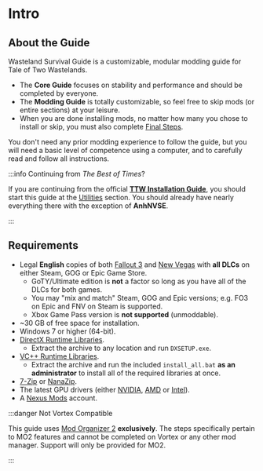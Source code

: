 # Intro

## About the Guide

Wasteland Survival Guide is a customizable, modular modding guide for Tale of Two Wastelands.
* The **Core Guide** focuses on stability and performance and should be completed by everyone.
* The **Modding Guide** is totally customizable, so feel free to skip mods (or entire sections) 
at your leisure. 
* When you are done installing mods, no matter how many you chose to install 
or skip, you must also complete [Final Steps](finish).

You don't need any prior modding experience to follow the guide, but you will need a basic level
of competence using a computer, and to carefully read and follow all instructions.

:::info Continuing from _The Best of Times_?

If you are continuing from the official [**TTW Installation Guide**](https://thebestoftimes.github.io/),
you should start this guide at the [Utilities](utilities) section. You should already have
nearly everything there with the exception of **AnhNVSE**.

:::

## Requirements

- Legal **English** copies of both [Fallout 3](https://gg.deals/pack/fallout-3-game-of-the-year-edition/) 
and [New Vegas](https://gg.deals/pack/fallout-new-vegas-ultimate-edition/) with **all DLCs** on either 
Steam, GOG or Epic Game Store.
  - GoTY/Ultimate edition is **not** a factor so long as you have all of the DLCs for both games.
  - You may "mix and match" Steam, GOG and Epic versions; e.g. FO3 on Epic and FNV on Steam is supported.
  - Xbox Game Pass version is **not supported** (unmoddable).
- ~30 GB of free space for installation.
- Windows 7 or higher (64-bit).
- [DirectX Runtime Libraries](https://www.microsoft.com/en-us/download/details.aspx?id=8109).
  - Extract the archive to any location and run `DXSETUP.exe`.
- [VC++ Runtime Libraries](https://www.techpowerup.com/download/visual-c-redistributable-runtime-package-all-in-one/).
  - Extract the archive and run the included `install_all.bat` **as an administrator** to install all
    of the required libraries at once.
- [7-Zip](https://www.7-zip.org/) or [NanaZip](https://github.com/M2Team/NanaZip/releases/latest).
- The latest GPU drivers (either
  [NVIDIA](https://www.nvidia.com/download/index.aspx),
  [AMD](https://www.amd.com/en/support) or
  [Intel](https://www.intel.com/content/www/us/en/download/19344/intel-graphics-windows-dch-drivers.html)).
- A [Nexus Mods](https://users.nexusmods.com/register) account.

:::danger Not Vortex Compatible

This guide uses [Mod Organizer 2](https://www.nexusmods.com/skyrimspecialedition/mods/6194)
**exclusively**. The steps specifically pertain to MO2 features and cannot be completed
on Vortex or any other mod manager. Support will only be provided for MO2.

:::
